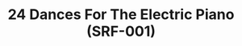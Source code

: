 ---
ee_id_thing: '4138'
site: '1'
type: '2'
inv_num: 2013-115
add_credit: Arcangel Surfware
url: 2013-115-24-dances-for-the-electric-piano
title: 24 Dances For The Electric Piano (SRF-001)
year: '2014'
display_year: '2013'
medium: 12" LP vinyl disk, score, laptop sticker.
dims: 12 in x 12 in
pitch: "​Vinyl release of my suite of 24 piano compositions. Don’t sleep on it. It’s
  sick!"
ps:
live_url: https://soundcloud.com/coryarcangel/sets/24-dances-for-the-electric-piano-record-srf-001
youtube:
related_code:
imgs: 24-dances-record-2013-015-full-1-database-ih.jpg,24-dances-record-2013-015-full-6-database-ih.jpg,24-dances-record-2013-015-full-5-database-ih.jpg,24-dances-record-2013-015-full-2-database-ih.jpg
subheading: "(Vinyl)"
download:
commission:
related: |-
  [4139] [2013-219-24-dances-for-the-electric-piano-long-sleeve-silkscreened-t-shirt] 2013-219 24 Dances For The Electric Piano Long-Sleeve Silkscreened T-Shirt (SRF-012)
  [4140] [2013-221-24-dances-for-electric-piano-drawing-srf-013] 2013-221 24 Dances for Electric Piano (Drawing) (SRF-013)
  [4194] [2013-218-24-dances-for-the-electric-piano] 2013-218 24 Dances For The Electric Piano (Composition)
layout: things-i-made
---